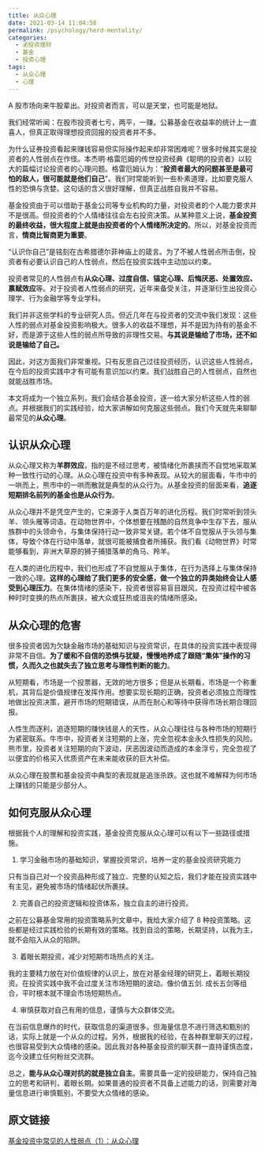 ```yaml
---
title: 从众心理
date: 2021-03-14 11:04:58
permalink: /psychology/herd-mentality/
categories:
  - 💰投资理财
  - 基金
  - 投资心理
tags:
  - 从众心理
  - 心理
---
```


A 股市场向来牛股辈出。对投资者而言，可以是天堂，也可能是地狱。

我们经常听闻：在股市投资者七亏，两平，一赚。公募基金在收益率的统计上一直喜人，但真正取得理想投资回报的投资者并不多。

为什么证券投资看起来赚钱容易但实际操作起来却非常困难呢？很多时候其实是投资者的人性弱点在作怪。本杰明·格雷厄姆的传世投资经典《聪明的投资者》以较大的篇幅讨论投资者的心理问题。格雷厄姆认为：“**投资者最大的问题甚至是最可怕的敌人，很可能就是他们自己**”。我们时常能听到一些朴素道理，比如要克服人性的恐惧与贪婪。这句话的含义很好理解，但真正战胜自我并不容易。

基金投资由于可以借助于基金公司等专业机构的力量，对投资者的个人能力要求并不是很高。但投资者的个人情绪往往会左右投资决策。从某种意义上说，**基金投资的最终收益，很大程度上就是由投资者的个人情绪所决定的**。所以，对基金投资而言，**情商比智商更为重要**。

“认识你自己”是铭刻在古希腊德尔菲神庙上的箴言。为了不被人性弱点所击倒，投资者有必要认识自己的人性弱点，然后在投资实践中主动加以约束。

投资者常见的人性弱点有**从众心理、过度自信、锚定心理、后悔厌恶、处置效应、禀赋效应**等。对于投资者人性弱点的研究，近年来备受关注，并逐渐衍生出投资心理学、行为金融学等专业学科。

我们并非这些学科的专业研究人员。但近几年在与投资者的交流中我们发现：这些人性的弱点对基金投资影响极大。很多人的收益不理想，并不是因为持有的基金不好，而是源于这些人性的弱点所导致的非理性交易。**与其说是输给了市场，还不如说是输给了自己。**

因此，对这方面我们非常重视。只有反思自己过往投资经历，认识这些人性弱点，在今后的投资实践中才有可能有意识加以约束。我们战胜自己的人性弱点，自然也就能战胜市场。

本文将成为一个独立系列，我们会结合基金投资，逐一给大家分析这些人性的弱点。并根据我们的实践经验，给大家讲解如何克服这些弱点。我们今天就先来聊聊最常见的**从众心理**。  

## 认识从众心理

从众心理又称为**羊群效应**，指的是不经过思考，被情绪化所裹挟而不自觉地采取某种一致性行动的心理。从众心理在投资中有多种表现。从较大的层面看，牛市中的一哄而上，熊市中的一哄而散就是典型的从众行为。从基金投资的层面来看，**追逐短期排名前列的基金也是从众行为**。

从众心理并不是凭空产生的，它来源于人类百万年的进化历程。我们时常听到领头羊、领头雁等词语。在动物世界中，个体想要在残酷的自然竞争中生存下去，服从族群中的头领命令，与集体保持行动一致非常关键。若个体不自觉服从于头领与集体，导致个体在行动中落单，就很可能被捕食者所捕获。我们看《动物世界》时常能够看到，非洲大草原的狮子捕猎落单的角马、羚羊。

在人类的进化历程中，我们也形成了不自觉服从于集体，在行为选择上与集体保持一致的心理。**这样的心理给了我们更多的安全感，做一个独立的异类始终会让人感受到心理压力**。在集体情绪的感染下，投资者很容易盲目跟风，在投资过程中被各种时时变换的热点所裹挟，被大众或狂热或沮丧的情绪所感染。

## 从众心理的危害

很多投资者因为欠缺金融市场的基础知识与投资常识，在具体的投资实践中表现得非常不自信。**为了缓和不自信的恐惧与犹疑，慢慢地养成了跟随“集体”操作的习惯，久而久之也就失去了独立思考与理性判断的能力**。

从短期看，市场是一个投票器，无效的地方很多；但是从长期看，市场是一个称重机，其背后是价值规律在发挥作用。想要实现长期的正确，投资者必须独立而理性地做出投资决策，避开市场的短期错误，从而在耐心和等待中获得市场长期合理回报。

人性生而逐利，追逐短期的赚快钱是人的天性，从众心理往往与各种市场的短期行为紧密联系。牛市中，投资者关注短期的上涨，完全忽视本金永久性损失的风险。熊市里，投资者关注短期的向下波动，厌恶因波动而造成的本金浮亏，完全忽视了以便宜的价格买入优质资产在未来能收获的巨大补偿。

从众心理在股票和基金投资中典型的表现就是追涨杀跌。这也就不难解释为何市场上赚钱的只能是少部分人。

## 如何克服从众心理

根据我个人的理解和投资实践，基金投资克服从众心理可以有以下一些路径或措施。

1. 学习金融市场的基础知识，掌握投资常识，培养一定的基金投资研究能力

只有当自己对一个投资品种形成了独立、完整的认知之后，我们才能在投资实践中有主见，避免被市场的情绪起伏所裹挟。

2. 完善自己的投资逻辑和投资体系，独立自主的进行投资。

之前在公募基金常用的投资策略系列文章中，我给大家介绍了 8 种投资策略。这些都是经过实践检验的长期有效的策略。找到自洽的策略，长期坚持，以我为主，就不会陷入从众的陷阱。

3. 着眼长期投资，减少对短期市场热点的关注。

我的主要精力放在对价值规律的认识上，放在对基金经理的研究上，着眼长期投资。在投资实践中我不会过度关注市场短期的波动。像价值五剑. 成长五剑等组合，平时根本就不理会市场短期热点。

4. 审慎获取对自己有用的信息，谨慎与大众群体交流。

在当前信息爆炸的时代，获取信息的渠道很多。但海量信息不进行筛选和甄别的话，实际上就是一个从众的过程。另外，根据我的经验，在各种群里聊天的过程，也很容易受到大众情绪的感染。因此我对各种基金投资的聊天群一直持谨慎态度，迄今没建立任何粉丝交流群。

总之，**能与从众心理对抗的就是独立自主**。需要具备一定的投研能力，保持自己独立的思考和研判，着眼长期。如果普通的投资者不具备上述能力的话，则需要对海量信息进行审慎甄别，不要受大众情绪的感染。  

## 原文链接

[基金投资中常见的人性弱点（1）：从众心理](https://mp.weixin.qq.com/s/ytEykYgfbzwUOUhwavm4Jg)
